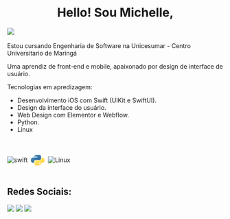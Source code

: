 <h1 align="center">Hello! Sou Michelle,</h1>

<img src="https://media.licdn.com/dms/image/D5616AQHDjQxjZdFRvw/profile-displaybackgroundimage-shrink_350_1400/0/1694094854788?e=1700092800&v=beta&t=U6Cmw65gji3FQrN2rE_Vvy4qTw7BNgIzQJik1FahUnU">

Estou cursando Engenharia de Software na Unicesumar - Centro Universitario de Maringá

Uma aprendiz de front-end e mobile, apaixonado por design de interface de usuário.

Tecnologias em apredizagem:
- Desenvolvimento iOS com Swift (UIKit e SwiftUI).
- Design da interface do usuário.
- Web Design com Elementor e Webflow.
- Python.
- Linux

<br>

<div style="display: inline_block"><br>
 
  <img align="center" alt="swift" height="30" width="40" src="https://cdn.jsdelivr.net/gh/devicons/devicon/icons/swift/swift-original.svg">
  <img align="center" alt="Python" height="30" width="40" src="https://raw.githubusercontent.com/devicons/devicon/master/icons/python/python-original.svg">
  <img align="center" alt="Linux" height="30" width="40" src="https://cdn.jsdelivr.net/gh/devicons/devicon/icons/linux/linux-original.svg">
  
  
  
</div>

<br/>

<div> 
  <h2>Redes Sociais:</h2>
 
  <a href="https://www.instagram.com/by.michellemi/" target="_blank"><img src="https://img.shields.io/badge/-Instagram-%23E4405F?style=for-the-badge&logo=instagram&logoColor=white" target="_blank"></a>
  <a href = "mailto:fregnanimi@gmail.com"><img src="https://img.shields.io/badge/-Gmail-%23333?style=for-the-badge&logo=gmail&logoColor=white" target="_blank"></a>
  <a href="https://www.linkedin.com/in/michelle-fregnani-b4607a1a8/" target="_blank"><img src="https://img.shields.io/badge/-LinkedIn-%230077B5?style=for-the-badge&logo=linkedin&logoColor=white" target="_blank"></a> 
  
</div>
